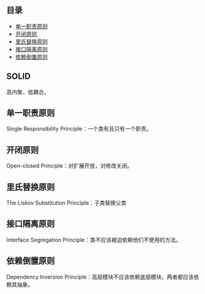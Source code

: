 ## 目录

- [单一职责原则](#单一职责原则)
- [开闭原则](#开闭原则)
- [里氏替换原则](#里氏替换原则)
- [接口隔离原则](#接口隔离原则)
- [依赖倒置原则](#依赖倒置原则)


## SOLID

高内聚，低耦合。


## 单一职责原则

Single Responsibility Principle：一个类有且只有一个职责。


## 开闭原则

Open-closed Principle：对扩展开放，对修改关闭。


## 里氏替换原则

The Liskov Substitution Principle：子类替换父类


## 接口隔离原则

Interface Segregation Principle：类不应该被迫依赖他们不使用的方法。


## 依赖倒置原则

Dependency Inversion Principle：高层模块不应该依赖底层模块，两者都应该依赖其抽象。